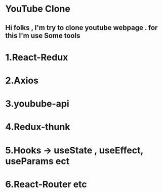 # YouTube Clone
## Hi folks , I'm try to clone youtube webpage . for this I'm use Some tools
# 1.React-Redux 
# 2.Axios 
# 3.youbube-api 
# 4.Redux-thunk 
# 5.Hooks -> useState , useEffect, useParams ect
# 6.React-Router etc 
